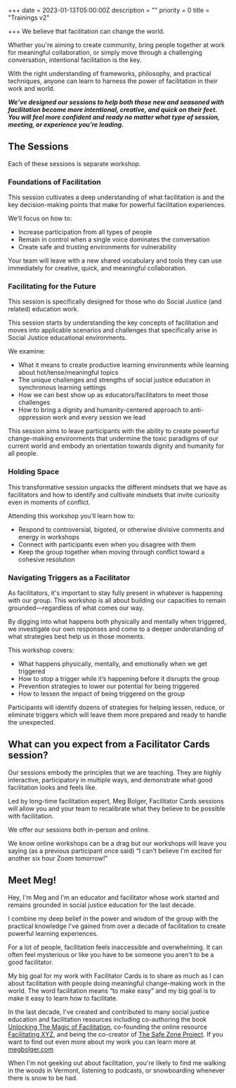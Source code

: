 +++
date = 2023-01-13T05:00:00Z
description = ""
priority = 0
title = "Trainings v2"

+++
We believe that facilitation can change the world.

Whether you're aiming to create community, bring people together at work for meaningful collaboration, or simply move through a challenging conversation, intentional facilitation is the key.

With the right understanding of frameworks, philosophy, and practical techniques, anyone can learn to harness the power of facilitation in their work and world.

**_We’ve designed our sessions to help both those new and seasoned with facilitation become more intentional, creative, and quick on their feet. You will feel more confident and ready no matter what type of session, meeting, or experience you’re leading._**

## The Sessions

Each of these sessions is separate workshop. 

### Foundations of Facilitation

This session cultivates a deep understanding of what facilitation is and the key decision-making points that make for powerful facilitation experiences.

We’ll focus on how to:

* Increase participation from all types of people
* Remain in control when a single voice dominates the conversation
* Create safe and trusting environments for vulnerability

Your team will leave with a new shared vocabulary and tools they can use immediately for creative, quick, and meaningful collaboration.

### Facilitating for the Future

This session is specifically designed for those who do Social Justice (and related) education work.

This session starts by understanding the key concepts of facilitation and moves into applicable scenarios and challenges that specifically arise in Social Justice educational environments.

We examine:

* What it means to create productive learning environments while learning about hot/tense/meaningful topics
* The unique challenges and strengths of social justice education in synchronous learning settings
* How we can best show up as educators/facilitators to meet those challenges
* How to bring a dignity and humanity-centered approach to anti-oppression work and every session we lead

This session aims to leave participants with the ability to create powerful change-making environments that undermine the toxic paradigms of our current world and embody an orientation towards dignity and humanity for all people.

### Holding Space

This transformative session unpacks the different mindsets that we have as facilitators and how to identify and cultivate mindsets that invite curiosity even in moments of conflict.

Attending this workshop you’ll learn how to:

* Respond to controversial, bigoted, or otherwise divisive comments and energy in workshops
* Connect with participants even when you disagree with them
* Keep the group together when moving through conflict toward a cohesive resolution

### Navigating Triggers as a Facilitator

As facilitators, it's important to stay fully present in whatever is happening with our group. This workshop is all about building our capacities to remain grounded—regardless of what comes our way.

By digging into what happens both physically and mentally when triggered, we investigate our own responses and come to a deeper understanding of what strategies best help us in those moments.

This workshop covers:

* What happens physically, mentally, and emotionally when we get triggered
* How to stop a trigger while it’s happening before it disrupts the group
* Prevention strategies to lower our potential for being triggered
* How to lessen the impact of being triggered on the group

Participants will identify dozens of strategies for helping lessen, reduce, or eliminate triggers which will leave them more prepared and ready to handle the unexpected.

## What can you expect from a Facilitator Cards session?

Our sessions embody the principles that we are teaching. They are highly interactive, participatory in multiple ways, and demonstrate what good facilitation looks and feels like.

Led by long-time facilitation expert, Meg Bolger, Facilitator Cards sessions will allow you and your team to recalibrate what they believe to be possible with facilitation.

We offer our sessions both in-person and online.

We know online workshops can be a drag but our workshops will leave you saying (as a previous participant once said) “I can’t believe I’m excited for another six hour Zoom tomorrow!”

## Meet Meg!

Hey, I'm Meg and I'm an educator and facilitator whose work started and remains grounded in social justice education for the last decade.

I combine my deep belief in the power and wisdom of the group with the practical knowledge I've gained from over a decade of facilitation to create powerful learning experiences.

For a lot of people, facilitation feels inaccessible and overwhelming. It can often feel mysterious or like you have to be someone you aren't to be a good facilitator.

My big goal for my work with Facilitator Cards is to share as much as I can about facilitation with people doing meaningful change-making work in the world. The word facilitation means “to make easy” and my big goal is to make it easy to learn how to facilitate.

In the last decade, I've created and contributed to many social justice education and facilitation resources including co-authoring the book [Unlocking The Magic of Facilitation](http://facilitationmagic.com/), co-founding the online resource [Facilitating XYZ](http://facilitating.xyz/), and being the co-creator of [The Safe Zone Project](http://thesafezoneproject.com/). If you want to find out even more about my work you can learn more at [megbolger.com](http://megbolger.com/)

When I'm not geeking out about facilitation, you're likely to find me walking in the woods in Vermont, listening to podcasts, or snowboarding whenever there is snow to be had.